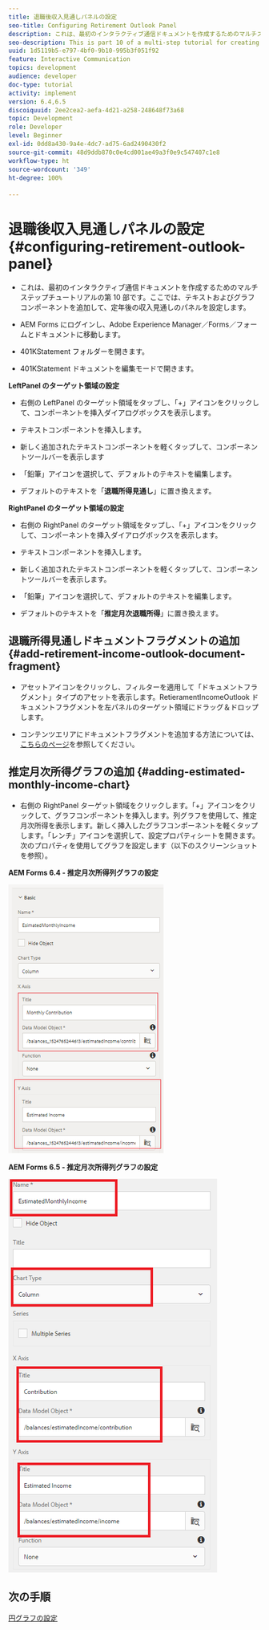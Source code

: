 ```yaml
---
title: 退職後収入見通しパネルの設定
seo-title: Configuring Retirement Outlook Panel
description: これは、最初のインタラクティブ通信ドキュメントを作成するためのマルチステップチュートリアルの第 10 部です。ここでは、テキストおよびグラフコンポーネントを追加して、定年後の収入見通しのパネルを設定します。
seo-description: This is part 10 of a multi-step tutorial for creating your first interactive communications document. In this part, we will configure Retirement Outlook Panel by adding text and chart components.
uuid: 1d5119b5-e797-4bf0-9b10-995b3f051f92
feature: Interactive Communication
topics: development
audience: developer
doc-type: tutorial
activity: implement
version: 6.4,6.5
discoiquuid: 2ee2cea2-aefa-4d21-a258-248648f73a68
topic: Development
role: Developer
level: Beginner
exl-id: 0dd8a430-9a4e-4dc7-ad75-6ad2490430f2
source-git-commit: 48d9ddb870c0e4cd001ae49a3f0e9c547407c1e8
workflow-type: ht
source-wordcount: '349'
ht-degree: 100%

---
```


# 退職後収入見通しパネルの設定{#configuring-retirement-outlook-panel}

* これは、最初のインタラクティブ通信ドキュメントを作成するためのマルチステップチュートリアルの第 10 部です。ここでは、テキストおよびグラフコンポーネントを追加して、定年後の収入見通しのパネルを設定します。

* AEM Forms にログインし、Adobe Experience Manager／Forms／フォームとドキュメントに移動します。

* 401KStatement フォルダーを開きます。

* 401KStatement ドキュメントを編集モードで開きます。

**LeftPanel のターゲット領域の設定**

* 右側の LeftPanel のターゲット領域をタップし、「+」アイコンをクリックして、コンポーネントを挿入ダイアログボックスを表示します。

* テキストコンポーネントを挿入します。

* 新しく追加されたテキストコンポーネントを軽くタップして、コンポーネントツールバーを表示します

* 「鉛筆」アイコンを選択して、デフォルトのテキストを編集します。

* デフォルトのテキストを「**退職所得見通し**」に置き換えます。

**RightPanel のターゲット領域の設定**

* 右側の RightPanel のターゲット領域をタップし、「+」アイコンをクリックして、コンポーネントを挿入ダイアログボックスを表示します。

* テキストコンポーネントを挿入します。

* 新しく追加されたテキストコンポーネントを軽くタップして、コンポーネントツールバーを表示します。

* 「鉛筆」アイコンを選択して、デフォルトのテキストを編集します。

* デフォルトのテキストを「**推定月次退職所得**」に置き換えます。

## 退職所得見通しドキュメントフラグメントの追加 {#add-retirement-income-outlook-document-fragment}

* アセットアイコンをクリックし、フィルターを適用して「ドキュメントフラグメント」タイプのアセットを表示します。RetieramentIncomeOutlook ドキュメントフラグメントを左パネルのターゲット領域にドラッグ＆ドロップします。

* コンテンツエリアにドキュメントフラグメントを追加する方法については、[こちらのページ](https://experienceleague.adobe.com/docs/experience-manager-learn/forms/ic-web-channel-tutorial/partseven.html?lang=ja)を参照してください。

## 推定月次所得グラフの追加 {#adding-estimated-monthly-income-chart}

* 右側の RightPanel ターゲット領域をクリックします。「+」アイコンをクリックして、グラフコンポーネントを挿入します。列グラフを使用して、推定月次所得を表示します。新しく挿入したグラフコンポーネントを軽くタップします。「レンチ」アイコンを選択して、設定プロパティシートを開きます。次のプロパティを使用してグラフを設定します（以下のスクリーンショットを参照）。

**AEM Forms 6.4 - 推定月次所得列グラフの設定**

![form64](assets/estimatedmonthlyincomechart.png)

**AEM Forms 6.5 - 推定月次所得列グラフの設定**

![forms65](assets/estimatedmonthlyincomechart65.PNG)

## 次の手順

[円グラフの設定](./parteleven.md)
